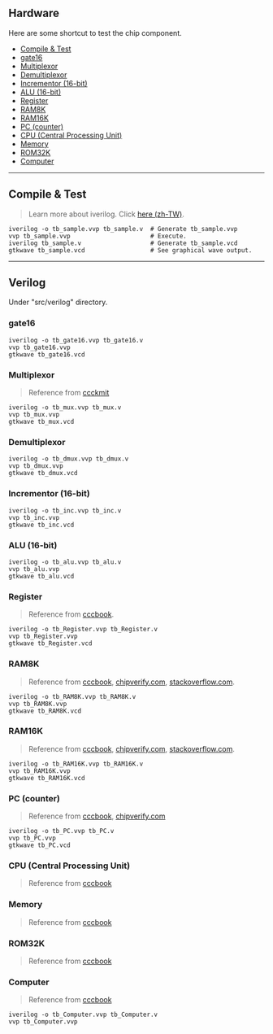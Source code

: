## Hardware

Here are some shortcut to test the chip component.

* [Compile & Test](#compile--test)
* [gate16](#gate16)
* [Multiplexor](#multiplexor)
* [Demultiplexor](#demultiplexor)
* [Incrementor (16-bit)](#incrementor-16-bit)
* [ALU (16-bit)](#alu-16-bit)
* [Register](#register)
* [RAM8K](#ram8k)
* [RAM16K](#ram16k)
* [PC (counter)](#pc-counter)
* [CPU (Central Processing Unit)](#cpu-central-processing-unit)
* [Memory](#memory)
* [ROM32K](#rom32k)
* [Computer](#computer)

***

## Compile & Test
> Learn more about iverilog. Click [here (zh-TW)](https://sites.google.com/site/verilog710/xiang-guan-gong-ju/icarus-verilog).

```
iverilog -o tb_sample.vvp tb_sample.v  # Generate tb_sample.vvp
vvp tb_sample.vvp                      # Execute.
iverilog tb_sample.v                   # Generate tb_sample.vcd
gtkwave tb_sample.vcd                  # See graphical wave output.
```


***
## Verilog

Under "src/verilog" directory.


### gate16

```
iverilog -o tb_gate16.vvp tb_gate16.v
vvp tb_gate16.vvp
gtkwave tb_gate16.vcd
```


### Multiplexor
> Reference from [ccckmit](https://github.com/ccckmit/nand2tetris_verilog/blob/master/mux_test.v)

```
iverilog -o tb_mux.vvp tb_mux.v
vvp tb_mux.vvp
gtkwave tb_mux.vcd
```


### Demultiplexor
```
iverilog -o tb_dmux.vvp tb_dmux.v
vvp tb_dmux.vvp
gtkwave tb_dmux.vcd
```


### Incrementor (16-bit)

```
iverilog -o tb_inc.vvp tb_inc.v
vvp tb_inc.vvp
gtkwave tb_inc.vcd
```


### ALU (16-bit)

```
iverilog -o tb_alu.vvp tb_alu.v
vvp tb_alu.vvp
gtkwave tb_alu.vcd
```


### Register
> Reference from [cccbook](https://github.com/cccbook/co/blob/master/code/verilog/nand2tetris/memory.v).

```
iverilog -o tb_Register.vvp tb_Register.v
vvp tb_Register.vvp
gtkwave tb_Register.vcd
```


### RAM8K
> Reference from [cccbook](https://github.com/cccbook/co/blob/master/code/verilog/nand2tetris/memory.v),
  [chipverify.com](https://www.chipverify.com/verilog/verilog-arrays-memories),
  [stackoverflow.com](https://stackoverflow.com/questions/21311597/verilog-notation).

```
iverilog -o tb_RAM8K.vvp tb_RAM8K.v
vvp tb_RAM8K.vvp
gtkwave tb_RAM8K.vcd
```


### RAM16K
> Reference from [cccbook](https://github.com/cccbook/co/blob/master/code/verilog/nand2tetris/memory.v),
  [chipverify.com](https://www.chipverify.com/verilog/verilog-arrays-memories),
  [stackoverflow.com](https://stackoverflow.com/questions/21311597/verilog-notation).

```
iverilog -o tb_RAM16K.vvp tb_RAM16K.v
vvp tb_RAM16K.vvp
gtkwave tb_RAM16K.vcd
```


### PC (counter)
> Reference from [cccbook](https://github.com/cccbook/co/blob/master/code/verilog/nand2tetris/memory.v),
  [chipverify.com](https://www.chipverify.com/verilog/verilog-if-else-if)

```
iverilog -o tb_PC.vvp tb_PC.v
vvp tb_PC.vvp
gtkwave tb_PC.vcd
```


### CPU (Central Processing Unit)
> Reference from [cccbook](https://github.com/cccbook/co/blob/1c86da267d19d5e2ec1b5e2dfcb6f53cac2cf74e/code/verilog/nand2tetris/computer.v#L18)


### Memory
> Reference from [cccbook](https://github.com/cccbook/co/blob/1c86da267d19d5e2ec1b5e2dfcb6f53cac2cf74e/code/verilog/nand2tetris/computer.v#L3)


### ROM32K
> Reference from [cccbook](https://github.com/cccbook/co/blob/1c86da267d19d5e2ec1b5e2dfcb6f53cac2cf74e/code/verilog/nand2tetris/memory.v#L95)


### Computer
> Reference from [cccbook](https://github.com/cccbook/co/tree/1c86da267d19d5e2ec1b5e2dfcb6f53cac2cf74e/code/verilog/nand2tetris)

```
iverilog -o tb_Computer.vvp tb_Computer.v
vvp tb_Computer.vvp
```
